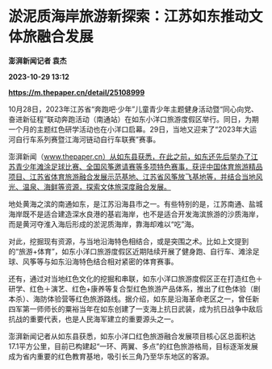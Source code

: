 # 淤泥质海岸旅游新探索：江苏如东推动文体旅融合发展
**澎湃新闻记者 袁杰**

**2023-10-29 13:12**

**https://m.thepaper.cn/detail/25108999**

10月28日，2023年江苏省“奔跑吧·少年”儿童青少年主题健身活动暨“同心向党、奋进新征程”联动奔跑活动（南通站）在如东小洋口旅游度假区举行。同日，为期一个月的主题红色研学活动也在小洋口启幕。29日，当地又迎来了“2023年大运河自行车系列赛暨江海河链动自行车联赛”赛事。

澎湃新闻（www.thepaper.cn）从如东县获悉，在此之前，如东还先后举办了江苏青少年滩涂足球比赛、全国风筝邀请赛等多项特色赛事，获评中国体育旅游精品项目、江苏省体育旅游融合发展示范基地、江苏省风筝放飞基地等，并结合当地风光、温泉、海鲜等资源，探索文体旅深度融合发展。

地处黄海之滨的南通如东，是江苏沿海县市之一。有些特别的是，江苏南通、盐城海岸既不是适合建造深水良港的基岩海岸，也不是适合开发海滨旅游的沙质海岸，而是黄河夺淮入海后形成的淤泥质海岸，靠海却难以“吃”海。

对此，挖掘现有资源，与当地沿海特色相结合，或是突围之术。比如上文提到的“旅游+体育”，如东小洋口旅游度假区近期陆续开展了健身跑、自行车、滩涂足球、风筝等与如东沿海特色结合相对紧密的体育赛事。

还有，通过对当地红色文化的挖掘和串联，如东小洋口旅游度假区正在打造红色＋研学、红色＋演艺、红色+康养等复合型红色旅游产品体系，推出了红色体验（剧本杀）、海防体验营等红色旅游路线。据介绍，如东是沿海革命老区之一，曾任新四军第一师师长的粟裕当年在如东创建了一支海上抗日武装，成为抗日战争中敌后抗战的重要代表，也是人民海军建立的重要源头之一。

澎湃新闻记者从如东县获悉，如东小洋口红色旅游融合发展项目核心区总面积达17.1平方公里，目前已构建起“一环、两翼、多点”的红色旅游格局，目标逐渐发展成为省内重要的红色教育基地，吸引长三角乃至华东地区的客源。